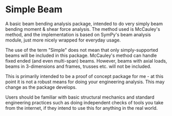 # Simple Beam
A basic beam bending analysis package, intended to do very simply beam bending moment & shear force analysis. The method used is McCauley's method, and the implementation is based on SymPy's beam analysis module, just more nicely wrapped for everyday usage.

The use of the term "Simple" does not mean that only simply-supported beams will be included in this package. McCauley's method can handle fixed ended (and even multi-span)
 beams. However, beams with axial loads, beams in 3-dimensions and frames, trusses etc. will not be included.

This is primarily intended to be a proof of concept package for me - at this point it is not a robust means for doing your engineering analysis. This may change as the package develops.

Users should be familiar with basic structural mechanics and standard engineering practices such as doing independent checks of tools you take from the internet, if they intend to use this for anything in the real world.